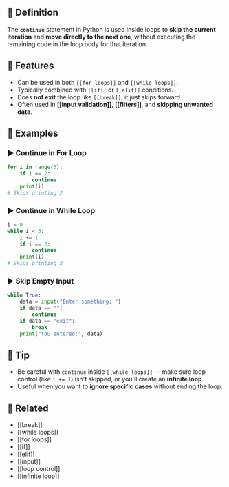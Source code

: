 
## 🧾 Definition
The **`continue`** statement in Python is used inside loops to **skip the current iteration** and **move directly to the next one**, without executing the remaining code in the loop body for that iteration.

## 🧩 Features
- Can be used in both `[[for loops]]` and `[[while loops]]`.
- Typically combined with `[[if]]` or `[[elif]]` conditions.
- Does **not exit** the loop like `[[break]]`; it just skips forward.
- Often used in **[[input validation]]**, **[[filters]]**, and **skipping unwanted data**.

## 🧪 Examples

### ▶️ Continue in For Loop
```python
for i in range(5):
    if i == 2:
        continue
    print(i)
# Skips printing 2
```

### ▶️ Continue in While Loop
```python
i = 0
while i < 5:
    i += 1
    if i == 3:
        continue
    print(i)
# Skips printing 3
```

### ▶️ Skip Empty Input
```python
while True:
    data = input("Enter something: ")
    if data == "":
        continue
    if data == "exit":
        break
    print("You entered:", data)
```

## 🧠 Tip
- Be careful with `continue` inside `[[while loops]]` — make sure loop control (like `i += 1`) isn't skipped, or you'll create an **infinite loop**.
- Useful when you want to **ignore specific cases** without ending the loop.

## 🔗 Related
- [[break]]
- [[while loops]]
- [[for loops]]
- [[if]]
- [[elif]]
- [[input]]
- [[loop control]]
- [[infinite loop]]